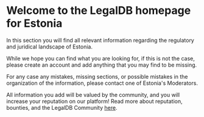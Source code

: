 <!-- TITLE: Estonia -->
<!-- SUBTITLE: Welcome to the legalDB home of Estonia -->

# Welcome to the LegalDB homepage for Estonia

In this section you will find all relevant information regarding the regulatory and juridical landscape of Estonia.

While we hope you can find what you are looking for, if this is not the case, please create an account and add anything that you may find to be missing.

For any case any mistakes, missing sections, or possible mistakes in the organization of the information, please contact one of Estonia's Moderators.

All information you add will be valued by the community, and you will increase your reputation on our platform! Read more about reputation, bounties, and the LegalDB Community [here](http://legaldb.herokuapp.com/legaldb/community).
